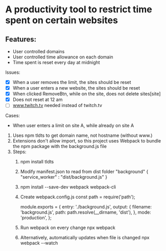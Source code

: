 # A productivity tool to restrict time spent on certain websites

## Features:
- User controlled domains
- User controlled time allowance on each domain
- Time spent is reset every day at midnight


Issues:
- [X] When a user removes the limit, the sites should be reset
- [X] When a user enters a new website, the sites should be reset
- [X] When clicked RemoveBtn, while on the site, does not delete sites[site]
- [X] Does not reset at 12 am
- [ ] www.twitch.tv needed instead of twitch.tv

Cases:
- When user enters a limit on site A, while already on site A

1. Uses npm tldts to get domain name, not hostname (without www.)
2. Extensions don't allow import, so this project uses Webpack to bundle the npm package with the background.js file
3. Steps:
    1. npm install tldts
    2. Modify manifest.json to read from dist folder
        "background" {
            "service_worker" : "dist/background.js"
    }
    3. npm install --save-dev webpack webpack-cli
    4. Create webpack.config.js
        const path = require('path');

        module.exports = {
            entry: './background.js',
            output: {
                filename: 'background.js',
                path: path.resolve(__dirname, 'dist'),
            },
            mode: 'production',
        };
    5. Run webpack on every change
        npx webpack
    6. Alternatively, automatically updates when file is changed        npx webpack --watch
        

